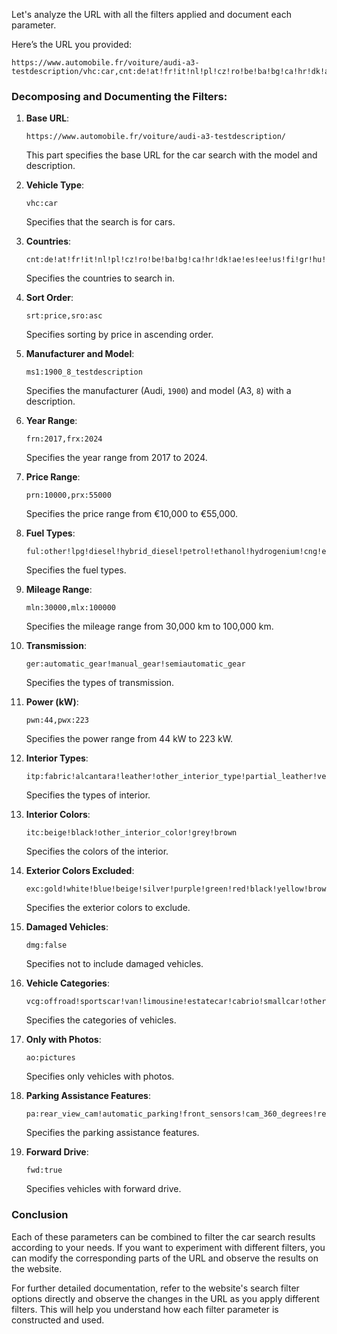 Let's analyze the URL with all the filters applied and document each parameter.

Here’s the URL you provided:

```
https://www.automobile.fr/voiture/audi-a3-testdescription/vhc:car,cnt:de!at!fr!it!nl!pl!cz!ro!be!ba!bg!ca!hr!dk!ae!es!ee!us!fi!gr!hu!ie!is!il!lv!lt!lu!mk!mc!me!no!pt!gb!ru!rs!sk!si!se!ch!tr,srt:price,sro:asc,ms1:1900_8_testdescription,frn:2017,frx:2024,prn:10000,prx:55000,ful:other!lpg!diesel!hybrid_diesel!petrol!ethanol!hydrogenium!cng!electricity!hybrid,mln:30000,mlx:100000,ger:automatic_gear!manual_gear!semiautomatic_gear,pwn:44,pwx:223,itp:fabric!alcantara!leather!other_interior_type!partial_leather!velour,itc:beige!black!other_interior_color!grey!brown,exc:gold!white!blue!beige!silver!purple!green!red!black!yellow!brown!grey!orange,dmg:false,vcg:offroad!sportscar!van!limousine!estatecar!cabrio!smallcar!othercar,ao:pictures,pa:rear_view_cam!automatic_parking!front_sensors!cam_360_degrees!rear_sensors,fwd:true
```

### Decomposing and Documenting the Filters:

1. **Base URL**:

   ```
   https://www.automobile.fr/voiture/audi-a3-testdescription/
   ```

   This part specifies the base URL for the car search with the model and description.

2. **Vehicle Type**:

   ```
   vhc:car
   ```

   Specifies that the search is for cars.

3. **Countries**:

   ```
   cnt:de!at!fr!it!nl!pl!cz!ro!be!ba!bg!ca!hr!dk!ae!es!ee!us!fi!gr!hu!ie!is!il!lv!lt!lu!mk!mc!me!no!pt!gb!ru!rs!sk!si!se!ch!tr
   ```

   Specifies the countries to search in.

4. **Sort Order**:

   ```
   srt:price,sro:asc
   ```

   Specifies sorting by price in ascending order.

5. **Manufacturer and Model**:

   ```
   ms1:1900_8_testdescription
   ```

   Specifies the manufacturer (Audi, `1900`) and model (A3, `8`) with a description.

6. **Year Range**:

   ```
   frn:2017,frx:2024
   ```

   Specifies the year range from 2017 to 2024.

7. **Price Range**:

   ```
   prn:10000,prx:55000
   ```

   Specifies the price range from €10,000 to €55,000.

8. **Fuel Types**:

   ```
   ful:other!lpg!diesel!hybrid_diesel!petrol!ethanol!hydrogenium!cng!electricity!hybrid
   ```

   Specifies the fuel types.

9. **Mileage Range**:

   ```
   mln:30000,mlx:100000
   ```

   Specifies the mileage range from 30,000 km to 100,000 km.

10. **Transmission**:

    ```
    ger:automatic_gear!manual_gear!semiautomatic_gear
    ```

    Specifies the types of transmission.

11. **Power (kW)**:

    ```
    pwn:44,pwx:223
    ```

    Specifies the power range from 44 kW to 223 kW.

12. **Interior Types**:

    ```
    itp:fabric!alcantara!leather!other_interior_type!partial_leather!velour
    ```

    Specifies the types of interior.

13. **Interior Colors**:

    ```
    itc:beige!black!other_interior_color!grey!brown
    ```

    Specifies the colors of the interior.

14. **Exterior Colors Excluded**:

    ```
    exc:gold!white!blue!beige!silver!purple!green!red!black!yellow!brown!grey!orange
    ```

    Specifies the exterior colors to exclude.

15. **Damaged Vehicles**:

    ```
    dmg:false
    ```

    Specifies not to include damaged vehicles.

16. **Vehicle Categories**:

    ```
    vcg:offroad!sportscar!van!limousine!estatecar!cabrio!smallcar!othercar
    ```

    Specifies the categories of vehicles.

17. **Only with Photos**:

    ```
    ao:pictures
    ```

    Specifies only vehicles with photos.

18. **Parking Assistance Features**:

    ```
    pa:rear_view_cam!automatic_parking!front_sensors!cam_360_degrees!rear_sensors
    ```

    Specifies the parking assistance features.

19. **Forward Drive**:
    ```
    fwd:true
    ```
    Specifies vehicles with forward drive.

### Conclusion

Each of these parameters can be combined to filter the car search results according to your needs. If you want to experiment with different filters, you can modify the corresponding parts of the URL and observe the results on the website.

For further detailed documentation, refer to the website's search filter options directly and observe the changes in the URL as you apply different filters. This will help you understand how each filter parameter is constructed and used.
